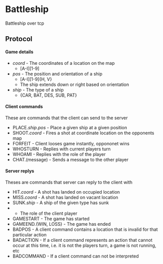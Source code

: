 # Battleship
Battleship over tcp


## Protocol
#### Game details
- _coord_ - The coordinates of a location on the map
    - [A-I][1-9]
- _pos_ - The position and orientation of a ship 
    - [A-I][1-9]{H, V}
    - The ship extends down or right based on orientation
- _ship_ - The type of a ship
    - {CAR, BAT, DES, SUB, PAT}

#### Client commands
These are commands that the client can send to the server
- PLACE._ship_._pos_ - Place a given ship at a given position
- SHOOT._coord_ - Fires a shot at coordinate location on the opponents map
- FORFEIT - Client looses game instantly, oppononet wins
- WHOSTURN - Replies with current players turn
- WHOAMI - Replies with the role of the player
- CHAT.(message) - Sends a message to the other player

#### Server replys
Theses are commands that server can reply to the client with
- HIT._coord_ - A shot has landed on occupied location
- MISS._coord_ - A shot has landed on vacant location
- SUNK._ship_ - A ship of the given type has sunk
-  - The role of the client player
- GAMESTART - The game has started
- GAMEEND.{WIN, LOSS} - The game has ended
- BADPOS - A client command contains a location that is invalid for that particular action
- BADACTION - If a client command represents an action that cannot occur at this time, i.e. it is not the players turn, a game is not running, etc
- BADCOMMAND - If a client command can not be interpreted